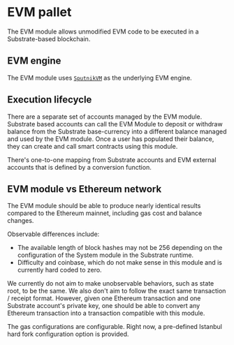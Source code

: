 # EVM pallet

The EVM module allows unmodified EVM code to be executed in a
Substrate-based blockchain.

## EVM engine

The EVM module uses
[`SputnikVM`](https://github.com/rust-blockchain/evm) as the
underlying EVM engine.

## Execution lifecycle

There are a separate set of accounts managed by the EVM
module. Substrate based accounts can call the EVM Module to deposit or
withdraw balance from the Substrate base-currency into a different
balance managed and used by the EVM module. Once a user has populated
their balance, they can create and call smart contracts using this
module.

There's one-to-one mapping from Substrate accounts and EVM external
accounts that is defined by a conversion function.

## EVM module vs Ethereum network

The EVM module should be able to produce nearly identical results
compared to the Ethereum mainnet, including gas cost and balance
changes.

Observable differences include:

* The available length of block hashes may not be 256 depending on the
  configuration of the System module in the Substrate runtime.
* Difficulty and coinbase, which do not make sense in this module and
  is currently hard coded to zero.

We currently do not aim to make unobservable behaviors, such as state
root, to be the same. We also don't aim to follow the exact same
transaction / receipt format. However, given one Ethereum transaction
and one Substrate account's private key, one should be able to convert
any Ethereum transaction into a transaction compatible with this
module.

The gas configurations are configurable. Right now, a pre-defined
Istanbul hard fork configuration option is provided.

